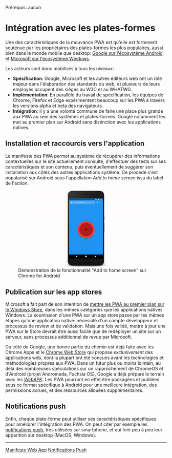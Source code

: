 <span class="requirements">Prérequis: aucun</span>

Intégration avec les plates-formes
==================================

Une des caractéristiques de la mouvance PWA est qu'elle est fortement soutenue par les propriétaires des plates-formes les plus populaires, aussi bien dans le monde mobile que desktop: [Google sur l'écosystème Android](https://www.nextinpact.com/news/103152-chrome-57-beta-veut-propulser-progressive-web-apps-au-premier-plan-sur-android.htm) et [Microsoft sur l'écosystème Windows](https://blogs.windows.com/msedgedev/2016/07/08/the-progress-of-web-apps/#zl4jYkfdeKsPjZRQ.97).

Les acteurs sont donc mobilisés à tous les niveaux:
 - **Spécification**: Google, Microsoft et les autres éditeurs web ont un rôle majeur dans l'élaboration des standards du web, et plusieurs de leurs employés occupent des sièges au W3C et au WHATWG.
 - **Implémentation**: En parallèle du travail de spécification, les équipes de Chrome, Firefox et Edge expérimentent beaucoup sur les PWA à travers les versions alpha et beta des navigateurs.
 - **Intégration**: Il y a une volonté commune de faire une place plus grande aux PWA au sein des systèmes et plates-formes. Google notamment les met au premier plan sur Android sans distinction avec les applications natives. 
 
 ## Installation et raccourcis vers l'application
 
 Le manifeste des PWA permet au système de récupérer des informations contextuelles sur le site actuellement consulté, d'effectuer des tests sur ses caractéristiques et son contenu, puis éventuellement de suggérer son installation aux côtés des autres applications système. Ce procédé s'est popularisé sur Android sous l'appellation *Add to home screen* issu du label de l'action.
  
  <figure>
     <img src="static/assets/add-to-home-screen.gif"
          alt="Démo Add to home screen sur Android" />
      <figcaption>Démonstration de la fonctionnalité "Add to home screen" sur Chrome for Android</figcaption>
  </figure>    

## Publication sur les app stores

Microsoft a fait part de son intention de [mettre les PWA au premier plan sur le Windows Store](https://blogs.windows.com/msedgedev/2016/07/08/the-progress-of-web-apps/#zl4jYkfdeKsPjZRQ.97), dans les mêmes catégories que les applications natives Windows. La soumission d'une PWA sur un app store passe par les mêmes étapes qu'une application native: nécessité d'un compte développeur et processus de review et de validation. Mais une fois validé, mettre à jour une PWA sur le Store devrait être aussi facile que de redéployer un site sur un serveur, sans processus additionnel de revue par Microsoft.

Du côté de Google, une bonne partie du chemin est déjà faite avec les Chrome Apps et le [Chrome Web Store](https://chrome.google.com/webstore/) qui propose *exclusivement* des applications web, dont la plupart ont été conçues avant les technologies et méthodologies propres aux PWA. Dans un futur plus ou moins lointain, au delà des nombreuses spéculations sur un rapprochement de ChromeOS et d'Android (projet Andromeda, Fuchsia OS), Google a déjà préparé le terrain avec les [*WebAPK*](https://www.xda-developers.com/deeply-integrated-progressive-web-apps-are-already-live-for-chrome-on-android/). Les PWA pourront en effet être packagées et publiées sous ce format spécifique à Android pour une meilleure intégration, des permissions acrues, et des ressources allouées supplémentaires.

## Notifications push

Enfin, chaque plate-forme peut utiliser ses caractéristiques spécifiques pour améliorer l'intégration des PWA. On peut citer par exemple les [notifications push](#/pages/push-notifications), très utilisées sur smartphone, et qui font peu à peu leur apparition sur desktop (MacOS, Windows).

-------------------------------------------
[Manifeste Web App](#/pages/manifest)
[Notifications Push](#/pages/push-notifications)
